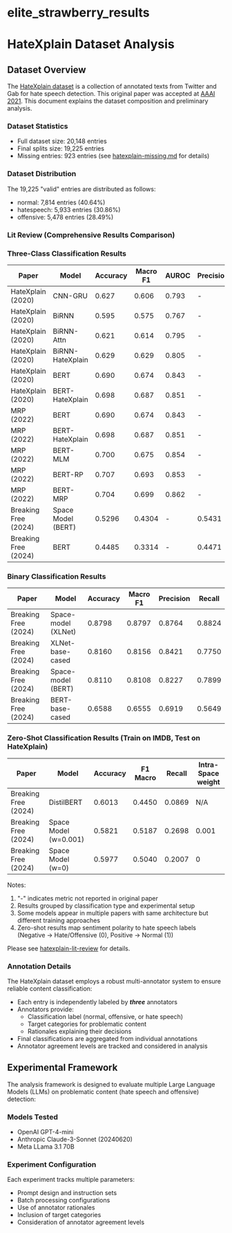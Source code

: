 # elite_strawberry_results

# HateXplain Dataset Analysis

## Dataset Overview

The [HateXplain dataset](https://paperswithcode.com/dataset/hatexplain) is a collection of annotated texts from Twitter
and Gab for hate speech detection. This original paper was accepted
at [AAAI 2021](https://ojs.aaai.org/index.php/AAAI/article/view/17745). This document explains the dataset composition
and preliminary analysis.

### Dataset Statistics

- Full dataset size: 20,148 entries
- Final splits size: 19,225 entries
- Missing entries: 923 entries (see [hatexplain-missing.md](hatexplain-missing.md) for details)

### Dataset Distribution

The 19,225 "valid" entries are distributed as follows:

- normal: 7,814 entries (40.64%)
- hatespeech: 5,933 entries (30.86%)
- offensive: 5,478 entries (28.49%)

### Lit Review (Comprehensive Results Comparison)

### Three-Class Classification Results

| Paper                | Model              | Accuracy | Macro F1 | AUROC | Precision | Recall |
|----------------------|--------------------|----------|----------|-------|-----------|--------|
| HateXplain (2020)    | CNN-GRU            | 0.627    | 0.606    | 0.793 | -         | -      |
| HateXplain (2020)    | BiRNN              | 0.595    | 0.575    | 0.767 | -         | -      |
| HateXplain (2020)    | BiRNN-Attn         | 0.621    | 0.614    | 0.795 | -         | -      |
| HateXplain (2020)    | BiRNN-HateXplain   | 0.629    | 0.629    | 0.805 | -         | -      |
| HateXplain (2020)    | BERT               | 0.690    | 0.674    | 0.843 | -         | -      |
| HateXplain (2020)    | BERT-HateXplain    | 0.698    | 0.687    | 0.851 | -         | -      |
| MRP (2022)           | BERT               | 0.690    | 0.674    | 0.843 | -         | -      |
| MRP (2022)           | BERT-HateXplain    | 0.698    | 0.687    | 0.851 | -         | -      |
| MRP (2022)           | BERT-MLM           | 0.700    | 0.675    | 0.854 | -         | -      |
| MRP (2022)           | BERT-RP            | 0.707    | 0.693    | 0.853 | -         | -      |
| MRP (2022)           | BERT-MRP           | 0.704    | 0.699    | 0.862 | -         | -      |
| Breaking Free (2024) | Space Model (BERT) | 0.5296   | 0.4304   | -     | 0.5431    | 0.5296 |
| Breaking Free (2024) | BERT               | 0.4485   | 0.3314   | -     | 0.4471    | 0.4485 |

### Binary Classification Results

| Paper                | Model               | Accuracy | Macro F1 | Precision | Recall |
|----------------------|---------------------|----------|----------|-----------|--------|
| Breaking Free (2024) | Space-model (XLNet) | 0.8798   | 0.8797   | 0.8764    | 0.8824 |
| Breaking Free (2024) | XLNet-base-cased    | 0.8160   | 0.8156   | 0.8421    | 0.7750 |
| Breaking Free (2024) | Space-model (BERT)  | 0.8110   | 0.8108   | 0.8227    | 0.7899 |
| Breaking Free (2024) | BERT-base-cased     | 0.6588   | 0.6555   | 0.6919    | 0.5649 |

### Zero-Shot Classification Results (Train on IMDB, Test on HateXplain)

| Paper                | Model                 | Accuracy | F1 Macro | Recall | Intra-Space weight |
|----------------------|-----------------------|----------|----------|--------|--------------------|
| Breaking Free (2024) | DistilBERT            | 0.6013   | 0.4450   | 0.0869 | N/A                |
| Breaking Free (2024) | Space Model (w=0.001) | 0.5821   | 0.5187   | 0.2698 | 0.001              |
| Breaking Free (2024) | Space Model (w=0)     | 0.5977   | 0.5040   | 0.2007 | 0                  |

Notes:

1. "-" indicates metric not reported in original paper
2. Results grouped by classification type and experimental setup
3. Some models appear in multiple papers with same architecture but different training approaches
4. Zero-shot results map sentiment polarity to hate speech labels (Negative → Hate/Offensive (0), Positive → Normal (1))

Please see [hatexplain-lit-review](hatexplain-lit-review.md) for details.

### Annotation Details

The HateXplain dataset employs a robust multi-annotator system to ensure reliable content classification:

- Each entry is independently labeled by **_three_** annotators
- Annotators provide:
    - Classification label (normal, offensive, or hate speech)
    - Target categories for problematic content
    - Rationales explaining their decisions
- Final classifications are aggregated from individual annotations
- Annotator agreement levels are tracked and considered in analysis

## Experimental Framework

The analysis framework is designed to evaluate multiple Large Language Models (LLMs) on problematic content (hate speech
and offensive) detection:

### Models Tested

- OpenAI GPT-4-mini
- Anthropic Claude-3-Sonnet (20240620)
- Meta LLama 3.1 70B

### Experiment Configuration

Each experiment tracks multiple parameters:

- Prompt design and instruction sets
- Batch processing configurations
- Use of annotator rationales
- Inclusion of target categories
- Consideration of annotator agreement levels
